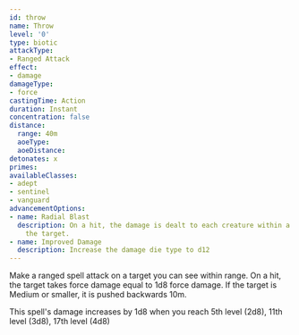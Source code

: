 ```yaml
---
id: throw
name: Throw
level: '0'
type: biotic
attackType:
- Ranged Attack
effect:
- damage
damageType:
- force
castingTime: Action
duration: Instant
concentration: false
distance:
  range: 40m
  aoeType: 
  aoeDistance: 
detonates: x
primes: 
availableClasses:
- adept
- sentinel
- vanguard
advancementOptions:
- name: Radial Blast
  description: On a hit, the damage is dealt to each creature within a 2m radius of
    the target.
- name: Improved Damage
  description: Increase the damage die type to d12
---
```

Make a ranged spell attack on a target you can see within range. On a hit, the target takes force damage equal to 1d8
force damage. If the target is Medium or smaller, it is pushed backwards 10m.

This spell's damage increases by 1d8 when you reach 5th level (2d8), 11th level (3d8), 17th level (4d8)